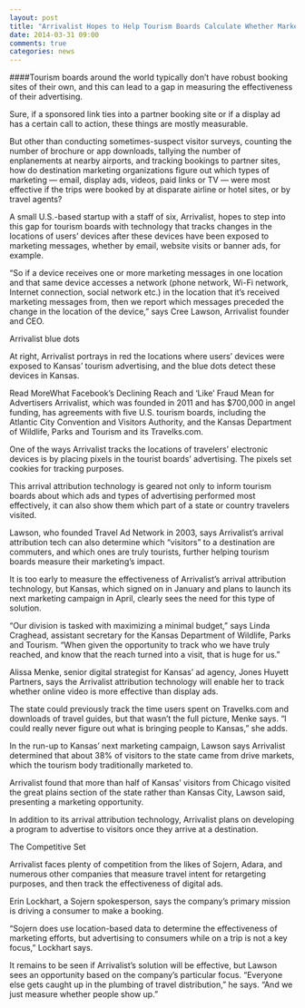 ```yaml
---
layout: post
title: "Arrivalist Hopes to Help Tourism Boards Calculate Whether Marketing Actually Turns Into Visits"
date: 2014-03-31 09:00
comments: true
categories: news
---
```


####Tourism boards around the world typically don’t have robust booking sites of their own, and this can lead to a gap in measuring the effectiveness of their advertising.

Sure, if a sponsored link ties into a partner booking site or if a display ad has a certain call to action, these things are mostly measurable.


But other than conducting sometimes-suspect visitor surveys, counting the number of brochure or app downloads, tallying the number of enplanements at nearby airports, and tracking bookings to partner sites, how do destination marketing organizations figure out which types of marketing — email, display ads, videos, paid links or TV — were most effective if the trips were booked by at disparate airline or hotel sites, or by travel agents?

A small U.S.-based startup with a staff of six, Arrivalist, hopes to step into this gap for tourism boards with technology that tracks changes in the locations of users’ devices after these devices have been exposed to marketing messages, whether by email, website visits or banner ads, for example.

“So if a device receives one or more marketing messages in one location and that same device accesses a network (phone network, Wi-Fi network, Internet connection, social network etc.) in the location that it’s received marketing messages from, then we report which messages preceded the change in the location of the device,” says Cree Lawson, Arrivalist founder and CEO.

Arrivalist blue dots

At right, Arrivalist portrays in red the locations where users’ devices were exposed to Kansas’ tourism advertising, and the blue dots detect these devices in Kansas.

Read MoreWhat Facebook’s Declining Reach and ‘Like’ Fraud Mean for Advertisers
Arrivalist, which was founded in 2011 and has $700,000 in angel funding, has agreements with five U.S. tourism boards, including the Atlantic City Convention and Visitors Authority, and the Kansas Department of Wildlife, Parks and Tourism and its Travelks.com.

One of the ways Arrivalist tracks the locations of travelers’ electronic devices is by placing pixels in the tourist boards’ advertising. The  pixels set cookies for tracking purposes.

This arrival attribution technology is geared not only to inform tourism boards about which ads and types of advertising performed most effectively, it can also show them which part of a state or country travelers visited.

Lawson, who founded Travel Ad Network in 2003, says Arrivalist’s arrival attribution tech can also determine which “visitors” to a destination are commuters, and which ones are truly tourists, further helping tourism boards measure their marketing’s impact.

It is too early to measure the effectiveness of Arrivalist’s arrival attribution technology, but Kansas, which signed on in January and plans to launch its next marketing campaign in April, clearly sees the need for this type of solution.

“Our division is tasked with maximizing a minimal budget,” says Linda Craghead, assistant secretary for the Kansas Department of Wildlife, Parks and Tourism. “When given the opportunity to track who we have truly reached, and know that the reach turned into a visit, that is huge for us.”

Alissa Menke, senior digital strategist for Kansas’ ad agency, Jones Huyett Partners, says the Arrivalist attribution technology will enable her to track whether online video is more effective than display ads.

The state could previously track the time users spent on Travelks.com and downloads of travel guides, but that wasn’t the full picture, Menke says. “I could really never figure out what is bringing people to Kansas,” she adds.

In the run-up to Kansas’ next marketing campaign, Lawson says Arrivalist determined that about 38% of visitors to the state came from drive markets, which the tourism body traditionally marketed to.

Arrivalist found that more than half of Kansas’ visitors from Chicago visited the great plains section of the state rather than Kansas City, Lawson said, presenting a marketing opportunity.

In addition to its arrival attribution technology, Arrivalist plans on developing a program to advertise to visitors once they arrive at a destination.

The Competitive Set

Arrivalist faces plenty of competition from the likes of Sojern, Adara, and numerous other companies that measure travel intent for retargeting purposes, and then track the effectiveness of digital ads.

Erin Lockhart, a Sojern spokesperson, says the company’s primary mission is driving a consumer to make a booking.

“Sojern does use location-based data to determine the effectiveness of marketing efforts, but advertising to consumers while on a trip is not a key focus,” Lockhart says.

It remains to be seen if Arrivalist’s solution will be effective, but Lawson sees an opportunity based on the company’s particular focus.  “Everyone else gets caught up in the plumbing of travel distribution,” he says. “And we just measure whether people show up.”